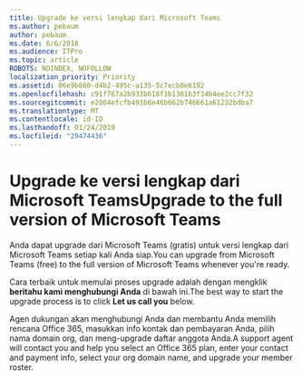 ```yaml
---
title: Upgrade ke versi lengkap dari Microsoft Teams
ms.author: pebaum
author: pebaum
ms.date: 6/6/2018
ms.audience: ITPro
ms.topic: article
ROBOTS: NOINDEX, NOFOLLOW
localization_priority: Priority
ms.assetid: 86e9b860-d4b2-495c-a135-5c7ecb8e6192
ms.openlocfilehash: c91f767a2b933b618f1b1361b3f34b4ee2cc7f32
ms.sourcegitcommit: e2864efcfb493b6e46b662b746661a61232bdba7
ms.translationtype: MT
ms.contentlocale: id-ID
ms.lasthandoff: 01/24/2019
ms.locfileid: "29474436"
---
```

# <a name="upgrade-to-the-full-version-of-microsoft-teams"></a><span data-ttu-id="900a1-102">Upgrade ke versi lengkap dari Microsoft Teams</span><span class="sxs-lookup"><span data-stu-id="900a1-102">Upgrade to the full version of Microsoft Teams</span></span>

<span data-ttu-id="900a1-103">Anda dapat upgrade dari Microsoft Teams (gratis) untuk versi lengkap dari Microsoft Teams setiap kali Anda siap.</span><span class="sxs-lookup"><span data-stu-id="900a1-103">You can upgrade from Microsoft Teams (free) to the full version of Microsoft Teams whenever you're ready.</span></span>
  
<span data-ttu-id="900a1-104">Cara terbaik untuk memulai proses upgrade adalah dengan mengklik **beritahu kami menghubungi Anda** di bawah ini.</span><span class="sxs-lookup"><span data-stu-id="900a1-104">The best way to start the upgrade process is to click **Let us call you** below.</span></span> 
  
<span data-ttu-id="900a1-105">Agen dukungan akan menghubungi Anda dan membantu Anda memilih rencana Office 365, masukkan info kontak dan pembayaran Anda, pilih nama domain org, dan meng-upgrade daftar anggota Anda.</span><span class="sxs-lookup"><span data-stu-id="900a1-105">A support agent will contact you and help you select an Office 365 plan, enter your contact and payment info, select your org domain name, and upgrade your member roster.</span></span>
  


